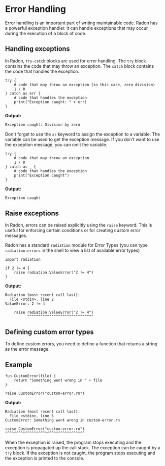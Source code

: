 # Error Handling

Error handling is an important part of writing maintainable code.
Radon has a powerful exception handler. It can handle exceptions that
may occur during the execution of a block of code.

## Handling exceptions

In Radon, `try-catch` blocks are used for error handling. The `try` block
contains the code that may throw an exception. The `catch` block contains
the code that handles the exception.

```rn linenums="1" title="exceptions.rn"
try {
    # code that may throw an exception (in this case, zero division)
    1 / 0
} catch as err {
    # code that handles the exception
    print("Exception caught: " + err)
}
```

**Output:**

```bash
Exception caught: Division by zero
```

Don't forget to use the `as` keyword to assign the exception to a variable.
The variable can be used to get the exception message. If you don't want to
use the exception message, you can omit the variable.

```rn linenums="1" title="exceptions.rn"
try {
    # code that may throw an exception
    1 / 0
} catch as _ {
    # code that handles the exception
    print("Exception caught")
}
```

**Output:**

```bash
Exception caught
```

## Raise exceptions

In Radon, errors can be raised explicitly using the `raise` keyword. This is useful for enforcing certain conditions or for creating custom error messages.

Radon has a standard `radiation` module for Error Types (you can type `radiation.errors` in the shell to view a list of available error types)

```rn linenums="1" title="exceptions.rn"
import radiation

if 2 != 4 {
    raise radiation.ValueError("2 != 4")
}
```

**Output:**

```rn
Radiation (most recent call last):
  File <stdin>, line 2
ValueError: 2 != 4

    raise radiation.ValueError("2 != 4")
          ^^^^^^^^^^^^^^^^^^^^^^^^^^^^^^

```

## Defining custom error types

To define custom errors, you need to define a function that returns a string as the
error message.

## Example

```rn linenums="1" title="custom-error.rn"
fun CustomError(file) {
    return "Something went wrong in " + file
}

raise CustomError("custom-error.rn")
```

**Output:**

```rn
Radiation (most recent call last):
  File <stdin>, line 5
CustomError: Something went wrong in custom-error.rn

raise CustomError("custom-error.rn")
^^^^^^^^^^^^^^^^^^^^^^^^^^^^^^^^^^^^

```

When the exception is raised, the program stops executing and the exception is
propagated up the call stack. The exception can be caught by a `try` block. If
the exception is not caught, the program stops executing and the exception
is printed to the console.
